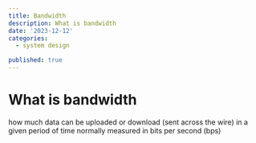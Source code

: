 ```yaml
---
title: Bandwidth
description: What is bandwidth
date: '2023-12-12'
categories:
  - system design

published: true
---
```


# What is bandwidth

how much data can be uploaded or download (sent across the wire) in a given period of time normally measured in bits per second (bps)
